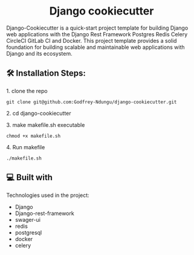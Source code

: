 <h1 align="center" id="title">Django cookiecutter</h1>


<p id="description">Django-Cookiecutter is a quick-start project template for building Django web applications with the Django Rest Framework Postgres Redis Celery CircleCI GitLab CI and Docker. This project template provides a solid foundation for building scalable and maintainable web applications with Django and its ecosystem.</p>

<h2>🛠️ Installation Steps:</h2>

<p>1. clone the repo</p>

```
git clone git@github.com:Godfrey-Ndungu/django-cookiecutter.git
```

<p>2. cd django-cookiecutter</p>

<p>3. make makefile.sh executable</p>

```
chmod +x makefile.sh
```

<p>4. Run makefile</p>

```
./makefile.sh
```

  
  
<h2>💻 Built with</h2>

Technologies used in the project:

*   Django
*   Django-rest-framework
*   swager-ui
*   redis
*   postgresql
*   docker
*   celery